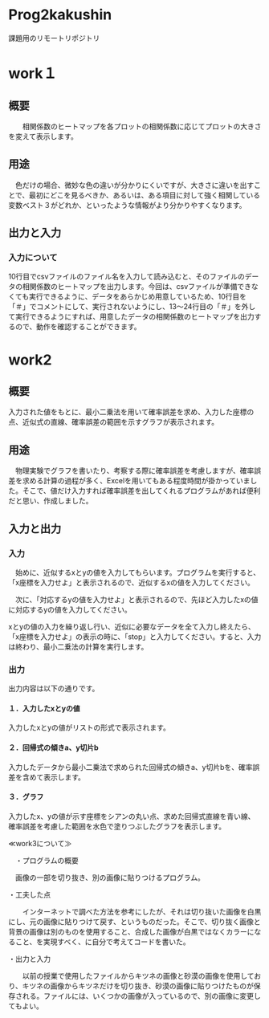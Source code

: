 # Prog2kakushin
課題用のリモートリポジトリ

# work１

## 概要
 
　　相関係数のヒートマップを各プロットの相関係数に応じてプロットの大きさを変えて表示します。

## 用途

  　色だけの場合、微妙な色の違いが分かりにくいですが、大きさに違いを出すことで、最初にどこを見るべきか、あるいは、ある項目に対して強く相関している変数ベスト３がどれか、といったような情報がより分かりやすくなります。
  
 ## 出力と入力

 ### 入力について
  
  10行目でcsvファイルのファイル名を入力して読み込むと、そのファイルのデータの相関係数のヒートマップを出力します。今回は、csvファイルが準備できなくても実行できるように、データをあらかじめ用意しているため、10行目を「＃」でコメントにして、実行されないようにし、13～24行目の「＃」を外して実行できるようにすれば、用意したデータの相関係数のヒートマップを出力するので、動作を確認することができます。


# work2

## 概要

  入力された値をもとに、最小二乗法を用いて確率誤差を求め、入力した座標の点、近似式の直線、確率誤差の範囲を示すグラフが表示されます。

## 用途

 　物理実験でグラフを書いたり、考察する際に確率誤差を考慮しますが、確率誤差を求める計算の過程が多く、Excelを用いてもある程度時間が掛かっていました。そこで、値だけ入力すれば確率誤差を出してくれるプログラムがあれば便利だと思い、作成しました。


## 入力と出力

### 入力

　始めに、近似するxとyの値を入力してもらいます。プログラムを実行すると、「x座標を入力せよ」と表示されるので、近似するxの値を入力してください。

 　次に、「対応するyの値を入力せよ」と表示されるので、先ほど入力したxの値に対応するyの値を入力してください。
  
  xとyの値の入力を繰り返し行い、近似に必要なデータを全て入力し終えたら、「x座標を入力せよ」の表示の時に、「stop」と入力してください。すると、入力は終わり、最小二乗法の計算を実行します。

### 出力

出力内容は以下の通りです。

#### １．入力したxとyの値

入力したxとyの値がリストの形式で表示されます。

#### ２．回帰式の傾きa、y切片b

入力したデータから最小二乗法で求められた回帰式の傾きa、y切片bを、確率誤差を含めて表示します。

#### ３．グラフ

入力したx、yの値が示す座標をシアンの丸い点、求めた回帰式直線を青い線、確率誤差を考慮した範囲を水色で塗りつぶしたグラフを表示します。


≪work3について≫

　・プログラムの概要

   　画像の一部を切り抜き、別の画像に貼りつけるプログラム。

  ・工夫した点
  
  　　インターネットで調べた方法を参考にしたが、それは切り抜いた画像を白黒にし、元の画像に貼りつけて戻す、というものだった。そこで、切り抜く画像と背景の画像は別のものを使用すること、合成した画像が白黒ではなくカラーになること、を実現すべく、に自分で考えてコードを書いた。


   ・出力と入力

   　　以前の授業で使用したファイルからキツネの画像と砂漠の画像を使用しており、キツネの画像からキツネだけを切り抜き、砂漠の画像に貼りつけたものが保存される。ファイルには、いくつかの画像が入っているので、別の画像に変更してもよい。
